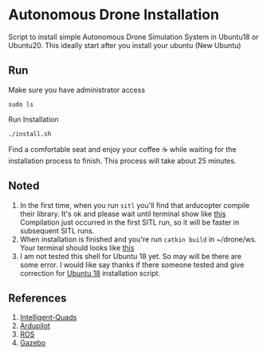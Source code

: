 # Autonomous Drone Installation

Script to install simple Autonomous Drone Simulation System in Ubuntu18 or Ubuntu20. This ideally start after you install your ubuntu (New Ubuntu)

## Run
Make sure you have administrator access
```
sudo ls
```
Run Installation
```
./install.sh
```
Find a comfortable seat and enjoy your coffee :coffee: while waiting for the installation process to finish. This process will take about 25 minutes.

## Noted
1. In the first time, when you run ``sitl`` you'll find that arducopter compile their library. It's ok and please wait until terminal show like [this](images/first_sitl.png)
Compilation just occurred in the first SITL run, so it will be faster in subsequent SITL runs.
2. When installation is finished and you're run ```catkin build``` in ~/drone/ws. Your terminal should looks like [this](images/build.png)
3. I am not tested this shell for Ubuntu 18 yet. So may will be there are some error. I would like say thanks if there someone tested and give correction for [Ubuntu 18](source/ubuntu18.sh) installation script.

## References
1. [Intelligent-Quads](https://github.com/Intelligent-Quads)
2. [Ardupilot](https://github.com/Ardupilot)
3. [ROS](https://github.com/ros)
4. [Gazebo](https://gazebosim.org/home)